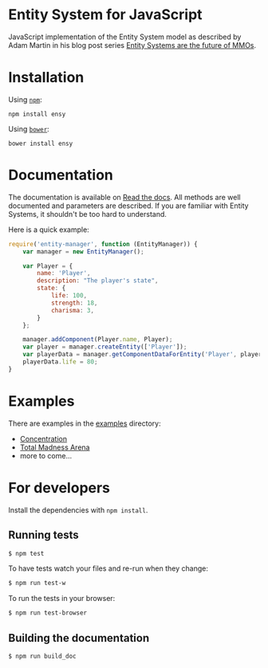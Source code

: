 # Entity System for JavaScript

JavaScript implementation of the Entity System model as described by Adam Martin
in his blog post series [Entity Systems are the future of MMOs](http://t-machine.org/index.php/2009/10/26/entity-systems-are-the-future-of-mmos-part-5/).

# Installation

Using [``npm``](http://npmjs.com):

```npm install ensy```

Using [``bower``](http://bower.io):

```bower install ensy```

# Documentation

The documentation is available on [Read the docs](http://entity-system-js.rtfd.org/). All methods are well documented and parameters are described. If you are familiar with Entity Systems, it shouldn't be too hard to understand.

Here is a quick example:

```javascript
require('entity-manager', function (EntityManager)) {
    var manager = new EntityManager();

    var Player = {
        name: 'Player',
        description: "The player's state",
        state: {
            life: 100,
            strength: 18,
            charisma: 3,
        }
    };

    manager.addComponent(Player.name, Player);
    var player = manager.createEntity(['Player']);
    var playerData = manager.getComponentDataForEntity('Player', player);
    playerData.life = 80;
}
```

# Examples

There are examples in the [examples](https://github.com/adngdb/entity-system-js/tree/master/examples) directory:

* [Concentration](https://github.com/adngdb/entity-system-js/tree/master/examples/concentration)
* [Total Madness Arena](https://github.com/adngdb/nth)
* more to come...

# For developers

Install the dependencies with ``npm install``.

## Running tests

```bash
$ npm test
```

To have tests watch your files and re-run when they change:

```bash
$ npm run test-w
```

To run the tests in your browser:

```bash
$ npm run test-browser
```

## Building the documentation

```bash
$ npm run build_doc
```
